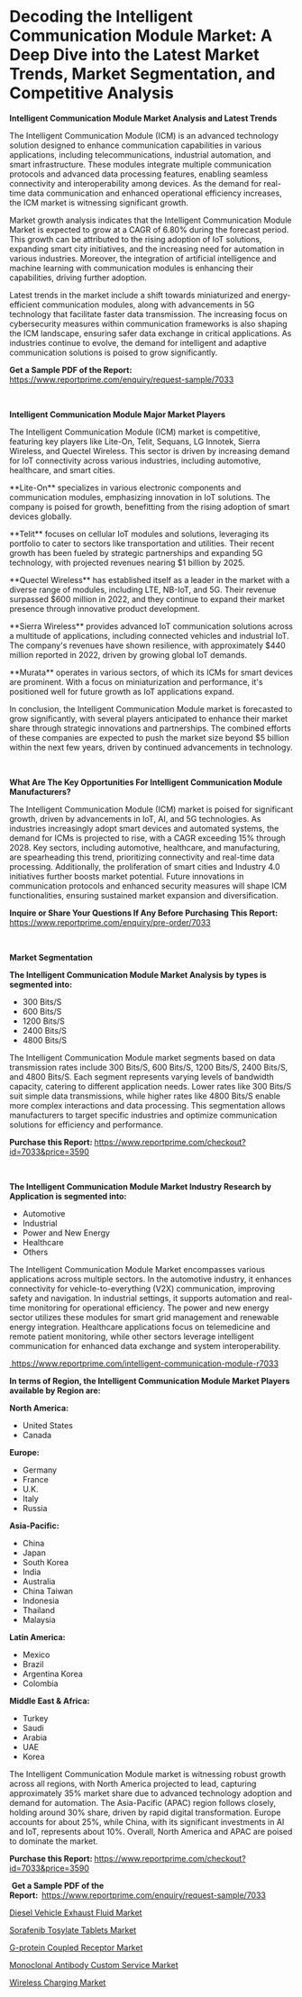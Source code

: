 <p><h1>Decoding the Intelligent Communication Module Market: A Deep Dive into the Latest Market Trends, Market Segmentation, and Competitive Analysis</h1></p><p><strong>Intelligent Communication Module Market Analysis and Latest Trends</strong></p>
<p><p>The Intelligent Communication Module (ICM) is an advanced technology solution designed to enhance communication capabilities in various applications, including telecommunications, industrial automation, and smart infrastructure. These modules integrate multiple communication protocols and advanced data processing features, enabling seamless connectivity and interoperability among devices. As the demand for real-time data communication and enhanced operational efficiency increases, the ICM market is witnessing significant growth.</p><p>Market growth analysis indicates that the Intelligent Communication Module Market is expected to grow at a CAGR of 6.80% during the forecast period. This growth can be attributed to the rising adoption of IoT solutions, expanding smart city initiatives, and the increasing need for automation in various industries. Moreover, the integration of artificial intelligence and machine learning with communication modules is enhancing their capabilities, driving further adoption.</p><p>Latest trends in the market include a shift towards miniaturized and energy-efficient communication modules, along with advancements in 5G technology that facilitate faster data transmission. The increasing focus on cybersecurity measures within communication frameworks is also shaping the ICM landscape, ensuring safer data exchange in critical applications. As industries continue to evolve, the demand for intelligent and adaptive communication solutions is poised to grow significantly.</p></p>
<p><strong>Get a Sample PDF of the Report:&nbsp;</strong> <a href="https://www.reportprime.com/enquiry/request-sample/7033">https://www.reportprime.com/enquiry/request-sample/7033</a></p>
<p>&nbsp;</p>
<p><strong>Intelligent Communication Module Major Market Players</strong></p>
<p><p>The Intelligent Communication Module (ICM) market is competitive, featuring key players like Lite-On, Telit, Sequans, LG Innotek, Sierra Wireless, and Quectel Wireless. This sector is driven by increasing demand for IoT connectivity across various industries, including automotive, healthcare, and smart cities.</p><p>**Lite-On** specializes in various electronic components and communication modules, emphasizing innovation in IoT solutions. The company is poised for growth, benefitting from the rising adoption of smart devices globally.</p><p>**Telit** focuses on cellular IoT modules and solutions, leveraging its portfolio to cater to sectors like transportation and utilities. Their recent growth has been fueled by strategic partnerships and expanding 5G technology, with projected revenues nearing $1 billion by 2025.</p><p>**Quectel Wireless** has established itself as a leader in the market with a diverse range of modules, including LTE, NB-IoT, and 5G. Their revenue surpassed $600 million in 2022, and they continue to expand their market presence through innovative product development.</p><p>**Sierra Wireless** provides advanced IoT communication solutions across a multitude of applications, including connected vehicles and industrial IoT. The company's revenues have shown resilience, with approximately $440 million reported in 2022, driven by growing global IoT demands.</p><p>**Murata** operates in various sectors, of which its ICMs for smart devices are prominent. With a focus on miniaturization and performance, it's positioned well for future growth as IoT applications expand.</p><p>In conclusion, the Intelligent Communication Module market is forecasted to grow significantly, with several players anticipated to enhance their market share through strategic innovations and partnerships. The combined efforts of these companies are expected to push the market size beyond $5 billion within the next few years, driven by continued advancements in technology.</p></p>
<p>&nbsp;</p>
<p><strong>What Are The Key Opportunities For Intelligent Communication Module Manufacturers?</strong></p>
<p><p>The Intelligent Communication Module (ICM) market is poised for significant growth, driven by advancements in IoT, AI, and 5G technologies. As industries increasingly adopt smart devices and automated systems, the demand for ICMs is projected to rise, with a CAGR exceeding 15% through 2028. Key sectors, including automotive, healthcare, and manufacturing, are spearheading this trend, prioritizing connectivity and real-time data processing. Additionally, the proliferation of smart cities and Industry 4.0 initiatives further boosts market potential. Future innovations in communication protocols and enhanced security measures will shape ICM functionalities, ensuring sustained market expansion and diversification.</p></p>
<p><strong>Inquire or Share Your Questions If Any Before Purchasing This Report:</strong> <a href="https://www.reportprime.com/enquiry/pre-order/7033">https://www.reportprime.com/enquiry/pre-order/7033</a></p>
<p>&nbsp;</p>
<p><strong>Market Segmentation</strong></p>
<p><strong>The Intelligent Communication Module Market Analysis by types is segmented into:</strong></p>
<p><ul><li>300 Bits/S</li><li>600 Bits/S</li><li>1200 Bits/S</li><li>2400 Bits/S</li><li>4800 Bits/S</li></ul></p>
<p><p>The Intelligent Communication Module market segments based on data transmission rates include 300 Bits/S, 600 Bits/S, 1200 Bits/S, 2400 Bits/S, and 4800 Bits/S. Each segment represents varying levels of bandwidth capacity, catering to different application needs. Lower rates like 300 Bits/S suit simple data transmissions, while higher rates like 4800 Bits/S enable more complex interactions and data processing. This segmentation allows manufacturers to target specific industries and optimize communication solutions for efficiency and performance.</p></p>
<p><strong>Purchase this Report:&nbsp;</strong><a href="https://www.reportprime.com/checkout?id=7033&price=3590">https://www.reportprime.com/checkout?id=7033&price=3590</a></p>
<p>&nbsp;</p>
<p><strong>The Intelligent Communication Module Market Industry Research by Application is segmented into:</strong></p>
<p><ul><li>Automotive</li><li>Industrial</li><li>Power and New Energy</li><li>Healthcare</li><li>Others</li></ul></p>
<p><p>The Intelligent Communication Module Market encompasses various applications across multiple sectors. In the automotive industry, it enhances connectivity for vehicle-to-everything (V2X) communication, improving safety and navigation. In industrial settings, it supports automation and real-time monitoring for operational efficiency. The power and new energy sector utilizes these modules for smart grid management and renewable energy integration. Healthcare applications focus on telemedicine and remote patient monitoring, while other sectors leverage intelligent communication for enhanced data exchange and system interoperability.</p></p>
<p><a href="https://www.reportprime.com/intelligent-communication-module-r7033">&nbsp;https://www.reportprime.com/intelligent-communication-module-r7033</a></p>
<p><strong>In terms of Region, the Intelligent Communication Module Market Players available by Region are:</strong></p>
<p>
    <p> <strong> North America: </strong>
        <ul>
            <li>United States</li>
            <li>Canada</li>
        </ul>
        </p> 
    <p> <strong> Europe: </strong>
        <ul>
            <li>Germany</li>
            <li>France</li>
            <li>U.K.</li>
            <li>Italy</li>
            <li>Russia</li>
        </ul>
        </p> 
    <p> <strong> Asia-Pacific: </strong>
        <ul>
            <li>China</li>
            <li>Japan</li>
            <li>South Korea</li>
            <li>India</li>
            <li>Australia</li>
            <li>China Taiwan</li>
            <li>Indonesia</li>
            <li>Thailand</li>
            <li>Malaysia</li>
        </ul>
        </p> 
    <p> <strong> Latin America: </strong>
        <ul>
            <li>Mexico</li>
            <li>Brazil</li>
            <li>Argentina Korea</li>
            <li>Colombia</li>
        </ul>
        </p> 
    <p> <strong> Middle East & Africa: </strong>
        <ul>
            <li>Turkey</li>
            <li>Saudi</li>
            <li>Arabia</li>
            <li>UAE</li>
            <li>Korea</li>
        </ul>
    </p>
    </p>
<p><p>The Intelligent Communication Module market is witnessing robust growth across all regions, with North America projected to lead, capturing approximately 35% market share due to advanced technology adoption and demand for automation. The Asia-Pacific (APAC) region follows closely, holding around 30% share, driven by rapid digital transformation. Europe accounts for about 25%, while China, with its significant investments in AI and IoT, represents about 10%. Overall, North America and APAC are poised to dominate the market.</p></p>
<p><strong>Purchase this Report: </strong><a href="https://www.reportprime.com/checkout?id=7033&price=3590">https://www.reportprime.com/checkout?id=7033&price=3590</a></p>
<p>&nbsp;<strong>Get a Sample PDF of the Report:&nbsp;&nbsp;</strong><a href="https://www.reportprime.com/enquiry/request-sample/7033">https://www.reportprime.com/enquiry/request-sample/7033</a></p>
<p><strong></strong></p>
<p><p><a href="https://issuu.com/reportprime-2/docs/diesel-vehicle-exhaust-fluid-market_06185090201144">Diesel Vehicle Exhaust Fluid Market</a></p><p><a href="https://www.linkedin.com/pulse/sorafenib-tosylate-tablets-market-outlook-share-analysis--ohxfc?trackingId=sRl013%2FuRT%2BDbkEwVl1L0A%3D%3D">Sorafenib Tosylate Tablets Market</a></p><p><a href="https://issuu.com/reportprime-2/docs/g-protein-coupled-receptor-market-s_d4238ab2508db5">G-protein Coupled Receptor Market</a></p><p><a href="https://medium.com/@maryroseguilty/driving-factors-behind-the-monoclonal-antibody-custom-service-market-trends-applications-and-b588f7c43a1f">Monoclonal Antibody Custom Service Market</a></p><p><a href="https://github.com/HeatherFernandez476/Market-Research-Report-List-1/blob/main/wireless-charging-market.md">Wireless Charging Market</a></p></p>
